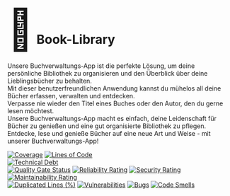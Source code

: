 # <span style=" font-family=Virgil, Segoe UI Emoji; font-size:90px; ">📖</span> Book-Library
Unsere Buchverwaltungs-App ist die perfekte Lösung, um deine persönliche Bibliothek zu organisieren und den Überblick über deine Lieblingsbücher zu behalten.  
Mit dieser benutzerfreundlichen Anwendung kannst du mühelos all deine Bücher erfassen, verwalten und entdecken.  
Verpasse nie wieder den Titel eines Buches oder den Autor, den du gerne lesen möchtest.  
Unsere Buchverwaltungs-App macht es einfach, deine Leidenschaft für Bücher zu genießen und eine gut organisierte Bibliothek zu pflegen.  
Entdecke, lese und genieße Bücher auf eine neue Art und Weise - mit unserer Buchverwaltungs-App!

[![Coverage](https://sonarcloud.io/api/project_badges/measure?project=neuefische_ffm-java-23-1-team-project-3-backend&metric=coverage)](https://sonarcloud.io/summary/new_code?id=neuefische_ffm-java-23-1-team-project-3-backend)
[![Lines of Code](https://sonarcloud.io/api/project_badges/measure?project=neuefische_ffm-java-23-1-team-project-3-backend&metric=ncloc)](https://sonarcloud.io/summary/new_code?id=neuefische_ffm-java-23-1-team-project-3-backend)  
[![Technical Debt](https://sonarcloud.io/api/project_badges/measure?project=neuefische_ffm-java-23-1-team-project-3-backend&metric=sqale_index)](https://sonarcloud.io/summary/new_code?id=neuefische_ffm-java-23-1-team-project-3-backend)  
[![Quality Gate Status](https://sonarcloud.io/api/project_badges/measure?project=neuefische_ffm-java-23-1-team-project-3-backend&metric=alert_status)](https://sonarcloud.io/summary/new_code?id=neuefische_ffm-java-23-1-team-project-3-backend)
[![Reliability Rating](https://sonarcloud.io/api/project_badges/measure?project=neuefische_ffm-java-23-1-team-project-3-backend&metric=reliability_rating)](https://sonarcloud.io/summary/new_code?id=neuefische_ffm-java-23-1-team-project-3-backend)
[![Security Rating](https://sonarcloud.io/api/project_badges/measure?project=neuefische_ffm-java-23-1-team-project-3-backend&metric=security_rating)](https://sonarcloud.io/summary/new_code?id=neuefische_ffm-java-23-1-team-project-3-backend)
[![Maintainability Rating](https://sonarcloud.io/api/project_badges/measure?project=neuefische_ffm-java-23-1-team-project-3-backend&metric=sqale_rating)](https://sonarcloud.io/summary/new_code?id=neuefische_ffm-java-23-1-team-project-3-backend)  
[![Duplicated Lines (%)](https://sonarcloud.io/api/project_badges/measure?project=neuefische_ffm-java-23-1-team-project-3-backend&metric=duplicated_lines_density)](https://sonarcloud.io/summary/new_code?id=neuefische_ffm-java-23-1-team-project-3-backend)
[![Vulnerabilities](https://sonarcloud.io/api/project_badges/measure?project=neuefische_ffm-java-23-1-team-project-3-backend&metric=vulnerabilities)](https://sonarcloud.io/summary/new_code?id=neuefische_ffm-java-23-1-team-project-3-backend)
[![Bugs](https://sonarcloud.io/api/project_badges/measure?project=neuefische_ffm-java-23-1-team-project-3-backend&metric=bugs)](https://sonarcloud.io/summary/new_code?id=neuefische_ffm-java-23-1-team-project-3-backend)
[![Code Smells](https://sonarcloud.io/api/project_badges/measure?project=neuefische_ffm-java-23-1-team-project-3-backend&metric=code_smells)](https://sonarcloud.io/summary/new_code?id=neuefische_ffm-java-23-1-team-project-3-backend)

